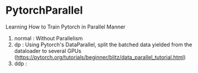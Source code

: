 # PytorchParallel
Learning How to Train Pytorch in Parallel Manner

1. normal : Without Parallelism
2. dp : Using Pytorch's DataParallel, split the batched data yielded from the dataloader to several GPUs (https://pytorch.org/tutorials/beginner/blitz/data_parallel_tutorial.html)
3. ddp : 